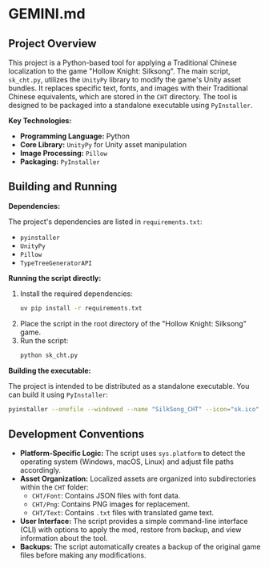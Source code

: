 # GEMINI.md

## Project Overview

This project is a Python-based tool for applying a Traditional Chinese localization to the game "Hollow Knight: Silksong". The main script, `sk_cht.py`, utilizes the `UnityPy` library to modify the game's Unity asset bundles. It replaces specific text, fonts, and images with their Traditional Chinese equivalents, which are stored in the `CHT` directory. The tool is designed to be packaged into a standalone executable using `PyInstaller`.

**Key Technologies:**

*   **Programming Language:** Python
*   **Core Library:** `UnityPy` for Unity asset manipulation
*   **Image Processing:** `Pillow`
*   **Packaging:** `PyInstaller`

## Building and Running

**Dependencies:**

The project's dependencies are listed in `requirements.txt`:

*   `pyinstaller`
*   `UnityPy`
*   `Pillow`
*   `TypeTreeGeneratorAPI`

**Running the script directly:**

1.  Install the required dependencies:
    ```bash
    uv pip install -r requirements.txt
    ```
2.  Place the script in the root directory of the "Hollow Knight: Silksong" game.
3.  Run the script:
    ```bash
    python sk_cht.py
    ```

**Building the executable:**

The project is intended to be distributed as a standalone executable. You can build it using `PyInstaller`:

```bash
pyinstaller --onefile --windowed --name "SilkSong_CHT" --icon="sk.ico" sk_cht.py
```

## Development Conventions

*   **Platform-Specific Logic:** The script uses `sys.platform` to detect the operating system (Windows, macOS, Linux) and adjust file paths accordingly.
*   **Asset Organization:** Localized assets are organized into subdirectories within the `CHT` folder:
    *   `CHT/Font`: Contains JSON files with font data.
    *   `CHT/Png`: Contains PNG images for replacement.
    *   `CHT/Text`: Contains `.txt` files with translated game text.
*   **User Interface:** The script provides a simple command-line interface (CLI) with options to apply the mod, restore from backup, and view information about the tool.
*   **Backups:** The script automatically creates a backup of the original game files before making any modifications.
